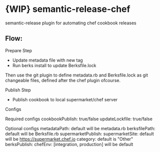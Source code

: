 # {WIP} semantic-release-chef
semantic-release plugin for automating chef cookbook releases

## Flow: 

Prepare Step
- Update metadata file with new tag
- Run berks install to update Berksfile.lock

Then use the git plugin to define metadata.rb and Berksfile.lock as git changeable files, defined after the chef plugin ofcourse.

Publish Step
- Publish cookbook to local supermarket/chef server 

Configs

Required configs
cookbookPublish: true/false
updateLockfile: true/false

Optional configs
metadataPath: default will be metadata.rb
berksfilePath: default will be Berksfile.rb
supermarketPublish:
    supermarketSite: default will be https://supermarket.chef.io
    category: default is "Other"
berksPublish:
    chefEnv: [integration, production] will be default